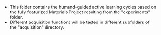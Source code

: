 - This folder contains the humand-guided active learning cycles based on the fully featurized Materials Project resulting from the "experiments" folder.
- Different acquisition functions will be tested in different subfolders of the "acquisition" directory.
